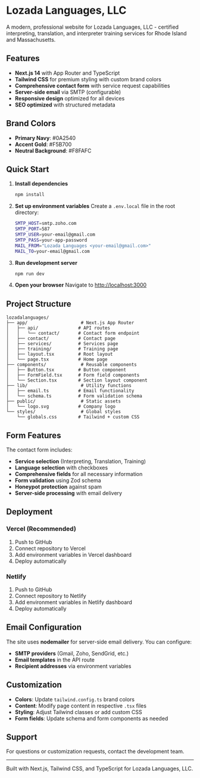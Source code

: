 # Lozada Languages, LLC

A modern, professional website for Lozada Languages, LLC - certified interpreting, translation, and interpreter training services for Rhode Island and Massachusetts.

## Features

- **Next.js 14** with App Router and TypeScript
- **Tailwind CSS** for premium styling with custom brand colors
- **Comprehensive contact form** with service request capabilities
- **Server-side email** via SMTP (configurable)
- **Responsive design** optimized for all devices
- **SEO optimized** with structured metadata

## Brand Colors

- **Primary Navy**: #0A2540
- **Accent Gold**: #F5B700  
- **Neutral Background**: #F8FAFC

## Quick Start

1. **Install dependencies**
   ```bash
   npm install
   ```

2. **Set up environment variables**
   Create a `.env.local` file in the root directory:
   ```bash
   SMTP_HOST=smtp.zoho.com
   SMTP_PORT=587
   SMTP_USER=your-email@gmail.com
   SMTP_PASS=your-app-password
   MAIL_FROM="Lozada Languages <your-email@gmail.com>"
   MAIL_TO=your-email@gmail.com
   ```

3. **Run development server**
   ```bash
   npm run dev
   ```

4. **Open your browser**
   Navigate to [http://localhost:3000](http://localhost:3000)

## Project Structure

```
lozadalanguages/
├── app/                    # Next.js App Router
│   ├── api/               # API routes
│   │   └── contact/       # Contact form endpoint
│   ├── contact/           # Contact page
│   ├── services/          # Services page
│   ├── training/          # Training page
│   ├── layout.tsx         # Root layout
│   └── page.tsx           # Home page
├── components/             # Reusable components
│   ├── Button.tsx         # Button component
│   ├── FormField.tsx      # Form field components
│   └── Section.tsx        # Section layout component
├── lib/                    # Utility functions
│   ├── email.ts           # Email functionality
│   └── schema.ts          # Form validation schema
├── public/                 # Static assets
│   └── logo.svg           # Company logo
└── styles/                 # Global styles
    └── globals.css        # Tailwind + custom CSS
```

## Form Features

The contact form includes:
- **Service selection** (Interpreting, Translation, Training)
- **Language selection** with checkboxes
- **Comprehensive fields** for all necessary information
- **Form validation** using Zod schema
- **Honeypot protection** against spam
- **Server-side processing** with email delivery

## Deployment

### Vercel (Recommended)
1. Push to GitHub
2. Connect repository to Vercel
3. Add environment variables in Vercel dashboard
4. Deploy automatically

### Netlify
1. Push to GitHub
2. Connect repository to Netlify
3. Add environment variables in Netlify dashboard
4. Deploy automatically

## Email Configuration

The site uses **nodemailer** for server-side email delivery. You can configure:

- **SMTP providers** (Gmail, Zoho, SendGrid, etc.)
- **Email templates** in the API route
- **Recipient addresses** via environment variables

## Customization

- **Colors**: Update `tailwind.config.ts` brand colors
- **Content**: Modify page content in respective `.tsx` files
- **Styling**: Adjust Tailwind classes or add custom CSS
- **Form fields**: Update schema and form components as needed

## Support

For questions or customization requests, contact the development team.

---

Built with Next.js, Tailwind CSS, and TypeScript for Lozada Languages, LLC.
